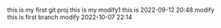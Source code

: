 this is my first git proj
this is my modify1
this is  2022-09-12 20:48 modify
this is first branch modify 2022-10-07 22:14
